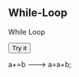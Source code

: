 ## While-Loop ##
<!DOCTYPE html>
<html>
<body>

<p>While Loop</p>

<button onclick="myFunction()">Try it</button>

<p id="demo"></p>

<script>
function myFunction() 
{
    var text = "";
    var i = 0;
    while (i < 10) {
        text += "<br>The number is " + i;
        i++;
    }
    document.getElementById("demo").innerHTML = text;
}
</script>

</body>
</html>


a+=b ---> a=a+b;  

